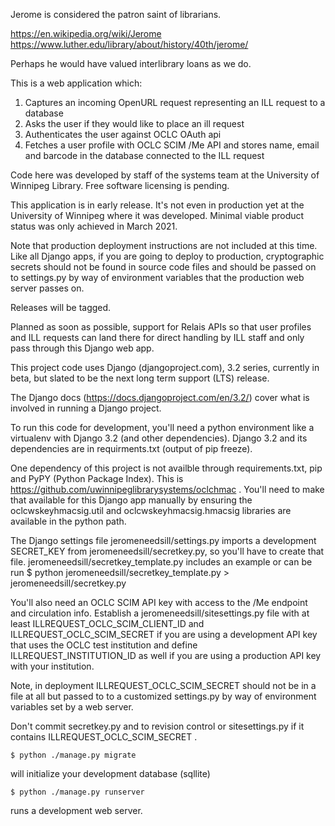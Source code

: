 Jerome is considered the patron saint of librarians.

https://en.wikipedia.org/wiki/Jerome
https://www.luther.edu/library/about/history/40th/jerome/

Perhaps he would have valued interlibrary loans as we do.

This is a web application which:
 1) Captures an incoming OpenURL request representing an ILL request to a database
 2) Asks the user if they would like to place an ill request
 3) Authenticates the user against OCLC OAuth api
 4) Fetches a user profile with OCLC SCIM /Me API and stores name, email and barcode in the database connected to the ILL request

Code here was developed by staff of the systems team at the University of Winnipeg Library. Free software licensing is pending.

This application is in early release. It's not even in production yet at the University of Winnipeg where it was developed. Minimal viable product status was only achieved in March 2021.

Note that production deployment instructions are not included at this time. Like all Django apps, if you are going to deploy to production, cryptographic secrets should not be found in source code files and should be passed on to settings.py by way of environment variables that the production web server passes on.

Releases will be tagged.

Planned as soon as possible, support for Relais APIs so that user profiles and ILL requests can land there for direct handling by ILL staff and only pass through this Django web app.

This project code uses Django (djangoproject.com), 3.2 series, currently in beta, but slated to be the next long term support (LTS) release.

The Django docs (https://docs.djangoproject.com/en/3.2/) cover what is involved in running a Django project.

To run this code for development, you'll need a python environment like a virtualenv with Django 3.2 (and other dependencies). Django 3.2 and its dependencies are in requirments.txt (output of pip freeze).

One dependency of this project is not availble through requirements.txt, pip and PyPY (Python Package Index). This is https://github.com/uwinnipeglibrarysystems/oclchmac .  You'll need to make that available for this Django app manually by ensuring the oclcwskeyhmacsig.util and oclcwskeyhmacsig.hmacsig libraries are available in the python path.

The Django settings file jeromeneedsill/settings.py imports a development SECRET_KEY from jeromeneedsill/secretkey.py, so you'll have to create that file. jeromeneedsill/secretkey_template.py includes an example or can be run
$ python jeromeneedsill/secretkey_template.py > jeromeneedsill/secretkey.py

You'll also need an OCLC SCIM API key with access to the /Me endpoint and circulation info. Establish a jeromeneedsill/sitesettings.py file with at least ILLREQUEST_OCLC_SCIM_CLIENT_ID and ILLREQUEST_OCLC_SCIM_SECRET if you are using a development API key that uses the OCLC test institution and define ILLREQUEST_INSTITUTION_ID as well if you are using a production API key with your institution.

Note, in deployment ILLREQUEST_OCLC_SCIM_SECRET should not be in a file at all but passed to to a customized settings.py by way of environment variables set by a web server.

Don't commit secretkey.py and to revision control or sitesettings.py if it contains ILLREQUEST_OCLC_SCIM_SECRET .

`$ python ./manage.py migrate`

will initialize your development database (sqllite)

`$ python ./manage.py runserver`

runs a development web server.
